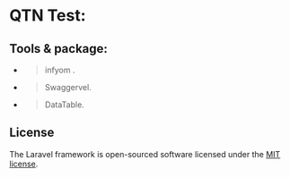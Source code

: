 # QTN Test:

## Tools & package:
- > infyom .
- > Swaggervel.
- > DataTable.


## License

The Laravel framework is open-sourced software licensed under the [MIT license](https://opensource.org/licenses/MIT).
